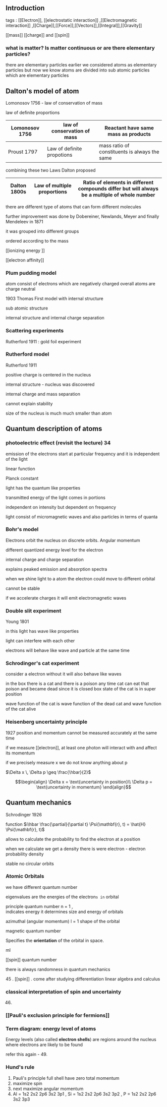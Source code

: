 
## Introduction



tags : [[Electron]], [[electrostatic interaction]] ,[[Electromagnetic interaction]] ,[[Charge]],[[Force]],[[Vectors]],[[Integral]],[[Gravity]]

[[mass]] [[charge]] and [[spin]] 


### what is matter? Is matter continuous or are there elementary particles?


there are elementary particles earlier we considered atoms as elementary particles but now we know atoms are divided into sub atomic particles which are elementary particles





## Dalton's model of atom 


Lomonosov 1756 - law of conservation of mass 

law of definite proportions



| Lomonosov 1756 | law of conservation of mass | Reactant have same mass as products           |
| -------------- | --------------------------- | --------------------------------------------- |
| Proust 1797    | Law of definite propotions  | mass ratio of constituents is always the same |

combining these two Laws Dalton proposed



| Dalton 1800s | Law of multiple proportions | Ratio of elements in different compounds differ but will always be a multiple of whole number |
| ------------ | --------------------------- | --------------------------------------------------------------------------------------------- |


there are different type of atoms that can form different molecules




further improvement was done by Dobereiner, Newlands, Meyer and finally Mendeleev in  1871


it was grouped into different groups

ordered according to the mass

[[ionizing energy ]] 

[[electron affinity]]


### Plum pudding model 


atom consist of electrons which are negatively charged
overall atoms are charge neutral

1903 Thomas First model with internal structure 

sub atomic structure

internal structure and internal charge separation


### Scattering experiments 


Rutherford 1911 : gold foil experiment


### Rutherford model



Rutherford 1911

positive charge is centered in the nucleus

internal structure - nucleus was discovered 

internal charge and mass separation

cannot explain stability

size of the nucleus is much much smaller than atom


## Quantum description of atoms



### photoelectric effect (revisit the lecture) 34

emission of the electrons start at particular frequency and it is independent of the light

linear function 

Planck constant

light has the quantum like properties

transmitted  energy of the light comes in portions

independent on intensity but dependent on frequency

light consist of micromagnetic waves and also particles in terms of quanta






### Bohr's model


Electrons orbit the nucleus on discrete orbits. Angular momentum 

different quantized energy level for the electron

internal charge and charge separation

explains peaked emission and absorption spectra

when we shine light to a atom the electron could move to different orbital

cannot be stable

if we accelerate charges it will emit electromagnetic waves 



### Double slit experiment


Young 1801

in this light has wave like properties

light can interfere with each other

electrons will behave like wave and particle at the same time


### Schrodinger's cat experiment



consider a electron without it will also behave like waves

in the box there is a cat and there is a poison any time cat can eat that poison and became dead since it is closed box state of the cat is in super position 

wave function of the cat is wave function of the dead cat and wave function of the cat alive



### Heisenberg uncertainty principle 


1927 position and momentum cannot be measured accurately at the same time

if we measure [[electron]], at least one photon will interact with and affect its momentum

if we precisely measure x  we do not know anything about p



$\Delta x \, \Delta p \geq \frac{\hbar}{2}$

$$\begin{align} \Delta x = \text{uncertainty in position}\\ 
\Delta p = \text{uncertainty in momentum} \end{align}$$


## Quantum mechanics



Schrodinger 1926

function
$i\hbar \frac{\partial}{\partial t} \Psi(\mathbf{r}, t) = \hat{H} \Psi(\mathbf{r}, t)$


allows to calculate the probability to find the electron at a position

when we calculate we get a density there is were electron - electron probability density

stable no circular orbits

### Atomic Orbitals


we have different quantum number

eigenvalues are the energies of the electron`s in` orbital 


principle quantum number
n = 1 ,  
indicates energy
it determines size and energy of orbitals

azimuthal (angular momentum)
l = 1
shape of the orbital


magnetic quantum number

Specifies the **orientation** of the orbital in space.
    

ml


[[spin]] quantum number


there is always randomness in quantum mechanics

45 .  [[spin]] .  come after studying differentiation linear algebra and calculus


### classical interpretation of spin and uncertainty

46.


### [[Pauli's exclusion principle for fermions]]



### Term diagram: energy level of atoms


Energy levels (also called **electron shells**) are regions around the nucleus where electrons are likely to be found


refer this again - 49.

### Hund's rule


1. Pauli's principle full shell have zero total momentum
2. maximize spin
3. next maximize angular momentum
4. Al = 1s2 2s2 2p6 3s2 3p1 , Si = 1s2 2s2 2p6 3s2 3p2 , P = 1s2 2s2 2p6 3s2 3p3

















